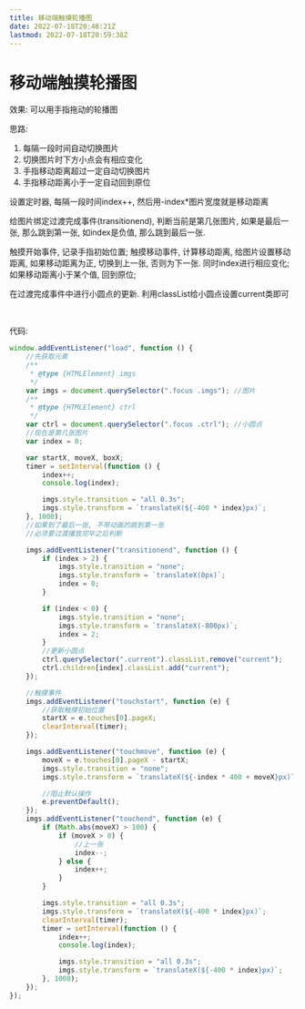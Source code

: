 ```yaml
---
title: 移动端触摸轮播图
date: 2022-07-18T20:48:21Z
lastmod: 2022-07-18T20:59:38Z
---
```


# 移动端触摸轮播图

效果: 可以用手指拖动的轮播图

思路: 

1. 每隔一段时间自动切换图片
2. 切换图片时下方小点会有相应变化
3. 手指移动距离超过一定自动切换图片
4. 手指移动距离小于一定自动回到原位

设置定时器, 每隔一段时间index++, 然后用-index*图片宽度就是移动距离

给图片绑定过渡完成事件(transitionend), 判断当前是第几张图片, 如果是最后一张, 那么跳到第一张, 如index是负值, 那么跳到最后一张.

触摸开始事件, 记录手指初始位置; 触摸移动事件, 计算移动距离, 给图片设置移动距离, 如果移动距离为正, 切换到上一张, 否则为下一张. 同时index进行相应变化; 如果移动距离小于某个值, 回到原位; 

在过渡完成事件中进行小圆点的更新. 利用classList给小圆点设置current类即可

‍

代码: 

```js
window.addEventListener("load", function () {
    //先获取元素
    /**
     * @type {HTMLElement} imgs
     */
    var imgs = document.querySelector(".focus .imgs"); //图片
    /**
     * @type {HTMLElement} ctrl
     */
    var ctrl = document.querySelector(".focus .ctrl"); //小圆点
    //现在是第几张图片
    var index = 0;

    var startX, moveX, boxX;
    timer = setInterval(function () {
        index++;
        console.log(index);

        imgs.style.transition = "all 0.3s";
        imgs.style.transform = `translateX(${-400 * index}px)`;
    }, 1000);
    //如果到了最后一张, 不带动画的跳到第一张
    //必须要过渡播放完毕之后判断

    imgs.addEventListener("transitionend", function () {
        if (index > 2) {
            imgs.style.transition = "none";
            imgs.style.transform = `translateX(0px)`;
            index = 0;
        }

        if (index < 0) {
            imgs.style.transition = "none";
            imgs.style.transform = `translateX(-800px)`;
            index = 2;
        }
        //更新小圆点
        ctrl.querySelector(".current").classList.remove("current");
        ctrl.children[index].classList.add("current");
    });

    //触摸事件
    imgs.addEventListener("touchstart", function (e) {
        //获取触摸初始位置
        startX = e.touches[0].pageX;
        clearInterval(timer);
    });

    imgs.addEventListener("touchmove", function (e) {
        moveX = e.touches[0].pageX - startX;
        imgs.style.transition = "none";
        imgs.style.transform = `translateX(${-index * 400 + moveX}px)`;

        //阻止默认操作
        e.preventDefault();
    });
    imgs.addEventListener("touchend", function (e) {
        if (Math.abs(moveX) > 100) {
            if (moveX > 0) {
                //上一张
                index--;
            } else {
                index++;
            }
        }

        imgs.style.transition = "all 0.3s";
        imgs.style.transform = `translateX(${-400 * index}px)`;
        clearInterval(timer);
        timer = setInterval(function () {
            index++;
            console.log(index);

            imgs.style.transition = "all 0.3s";
            imgs.style.transform = `translateX(${-400 * index}px)`;
        }, 1000);
    });
});

```
